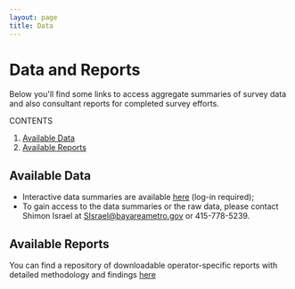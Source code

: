 ```yaml
---
layout: page
title: Data
---
```


# Data and Reports

Below you'll find some links to access aggregate summaries of survey data and also consultant reports for completed survey efforts. 

CONTENTS

1. [Available Data](#available-data)
2. [Available Reports](#available-reports)

## Available Data

*	Interactive data summaries are available [here](http://analytics.mtc.ca.gov/foswiki/Sandbox/OnBoardSurveys) (log-in required);
*	To gain access to the data summaries or the raw data, please contact Shimon Israel at SIsrael@bayareametro.gov or 415-778-5239. 

## Available Reports

You can find a repository of downloadable operator-specific reports with detailed methodology and findings [here](https://mtcdrive.box.com/v/onboard-survey-reports)

